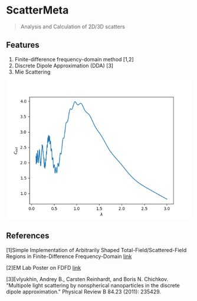 # ScatterMeta
> Analysis and Calculation of 2D/3D scatters

## Features
1. Finite-difference frequency-domain method [1,2]
2. Discrete Dipole Approximation (DDA) [3]
3. Mie Scattering

![](./examples/mie.png)

## References
[1]Simple Implementation of Arbitrarily Shaped Total-Field/Scattered-Field Regions in Finite-Difference Frequency-Domain [link](http://www.jpier.org/PIERB/pierb36/11.11092006.pdf)

[2]EM Lab Poster on FDFD [link]()

[3]Evlyukhin, Andrey B., Carsten Reinhardt, and Boris N. Chichkov. "Multipole light scattering by nonspherical nanoparticles in the discrete dipole approximation." Physical Review B 84.23 (2011): 235429.
